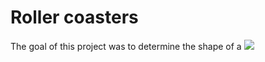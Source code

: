 # Roller coasters
The goal of this project was to determine the shape of a 
<img src="https://render.githubusercontent.com/render/math?math=F = \frac{mv^2}{r}">
